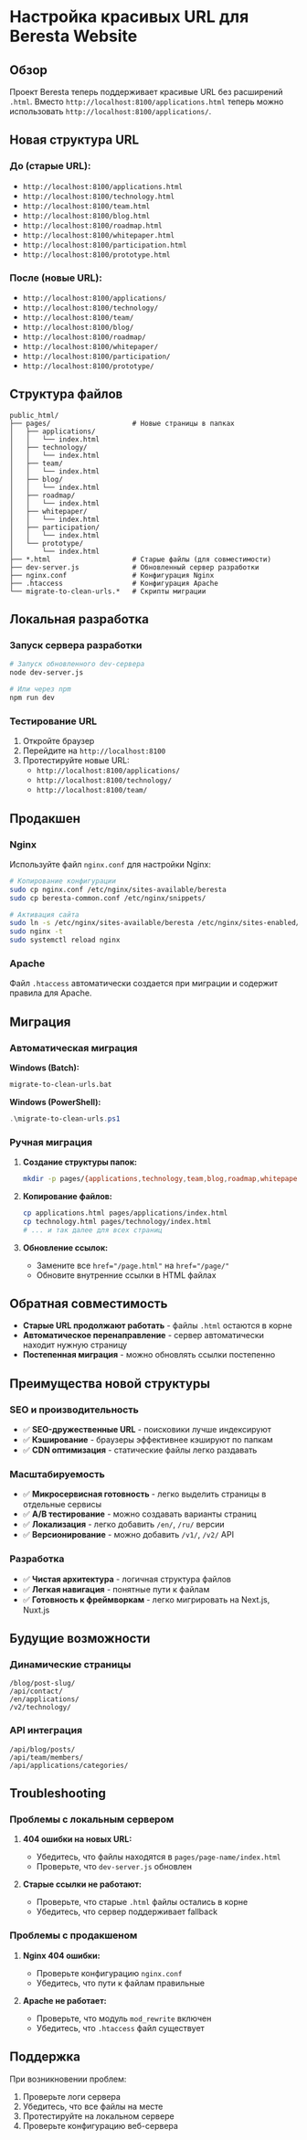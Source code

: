# Настройка красивых URL для Beresta Website

## Обзор

Проект Beresta теперь поддерживает красивые URL без расширений `.html`. Вместо `http://localhost:8100/applications.html` теперь можно использовать `http://localhost:8100/applications/`.

## Новая структура URL

### До (старые URL):
- `http://localhost:8100/applications.html`
- `http://localhost:8100/technology.html`
- `http://localhost:8100/team.html`
- `http://localhost:8100/blog.html`
- `http://localhost:8100/roadmap.html`
- `http://localhost:8100/whitepaper.html`
- `http://localhost:8100/participation.html`
- `http://localhost:8100/prototype.html`

### После (новые URL):
- `http://localhost:8100/applications/`
- `http://localhost:8100/technology/`
- `http://localhost:8100/team/`
- `http://localhost:8100/blog/`
- `http://localhost:8100/roadmap/`
- `http://localhost:8100/whitepaper/`
- `http://localhost:8100/participation/`
- `http://localhost:8100/prototype/`

## Структура файлов

```
public_html/
├── pages/                    # Новые страницы в папках
│   ├── applications/
│   │   └── index.html
│   ├── technology/
│   │   └── index.html
│   ├── team/
│   │   └── index.html
│   ├── blog/
│   │   └── index.html
│   ├── roadmap/
│   │   └── index.html
│   ├── whitepaper/
│   │   └── index.html
│   ├── participation/
│   │   └── index.html
│   └── prototype/
│       └── index.html
├── *.html                    # Старые файлы (для совместимости)
├── dev-server.js             # Обновленный сервер разработки
├── nginx.conf                # Конфигурация Nginx
├── .htaccess                 # Конфигурация Apache
└── migrate-to-clean-urls.*   # Скрипты миграции
```

## Локальная разработка

### Запуск сервера разработки

```bash
# Запуск обновленного dev-сервера
node dev-server.js

# Или через npm
npm run dev
```

### Тестирование URL

1. Откройте браузер
2. Перейдите на `http://localhost:8100`
3. Протестируйте новые URL:
   - `http://localhost:8100/applications/`
   - `http://localhost:8100/technology/`
   - `http://localhost:8100/team/`

## Продакшен

### Nginx

Используйте файл `nginx.conf` для настройки Nginx:

```bash
# Копирование конфигурации
sudo cp nginx.conf /etc/nginx/sites-available/beresta
sudo cp beresta-common.conf /etc/nginx/snippets/

# Активация сайта
sudo ln -s /etc/nginx/sites-available/beresta /etc/nginx/sites-enabled/
sudo nginx -t
sudo systemctl reload nginx
```

### Apache

Файл `.htaccess` автоматически создается при миграции и содержит правила для Apache.

## Миграция

### Автоматическая миграция

**Windows (Batch):**
```cmd
migrate-to-clean-urls.bat
```

**Windows (PowerShell):**
```powershell
.\migrate-to-clean-urls.ps1
```

### Ручная миграция

1. **Создание структуры папок:**
   ```bash
   mkdir -p pages/{applications,technology,team,blog,roadmap,whitepaper,participation,prototype}
   ```

2. **Копирование файлов:**
   ```bash
   cp applications.html pages/applications/index.html
   cp technology.html pages/technology/index.html
   # ... и так далее для всех страниц
   ```

3. **Обновление ссылок:**
   - Замените все `href="/page.html"` на `href="/page/"`
   - Обновите внутренние ссылки в HTML файлах

## Обратная совместимость

- **Старые URL продолжают работать** - файлы `.html` остаются в корне
- **Автоматическое перенаправление** - сервер автоматически находит нужную страницу
- **Постепенная миграция** - можно обновлять ссылки постепенно

## Преимущества новой структуры

### SEO и производительность
- ✅ **SEO-дружественные URL** - поисковики лучше индексируют
- ✅ **Кэширование** - браузеры эффективнее кэшируют по папкам
- ✅ **CDN оптимизация** - статические файлы легко раздавать

### Масштабируемость
- ✅ **Микросервисная готовность** - легко выделить страницы в отдельные сервисы
- ✅ **A/B тестирование** - можно создавать варианты страниц
- ✅ **Локализация** - легко добавить `/en/`, `/ru/` версии
- ✅ **Версионирование** - можно добавить `/v1/`, `/v2/` API

### Разработка
- ✅ **Чистая архитектура** - логичная структура файлов
- ✅ **Легкая навигация** - понятные пути к файлам
- ✅ **Готовность к фреймворкам** - легко мигрировать на Next.js, Nuxt.js

## Будущие возможности

### Динамические страницы
```
/blog/post-slug/
/api/contact/
/en/applications/
/v2/technology/
```

### API интеграция
```
/api/blog/posts/
/api/team/members/
/api/applications/categories/
```

## Troubleshooting

### Проблемы с локальным сервером

1. **404 ошибки на новых URL:**
   - Убедитесь, что файлы находятся в `pages/page-name/index.html`
   - Проверьте, что `dev-server.js` обновлен

2. **Старые ссылки не работают:**
   - Проверьте, что старые `.html` файлы остались в корне
   - Убедитесь, что сервер поддерживает fallback

### Проблемы с продакшеном

1. **Nginx 404 ошибки:**
   - Проверьте конфигурацию `nginx.conf`
   - Убедитесь, что пути к файлам правильные

2. **Apache не работает:**
   - Проверьте, что модуль `mod_rewrite` включен
   - Убедитесь, что `.htaccess` файл существует

## Поддержка

При возникновении проблем:
1. Проверьте логи сервера
2. Убедитесь, что все файлы на месте
3. Протестируйте на локальном сервере
4. Проверьте конфигурацию веб-сервера

